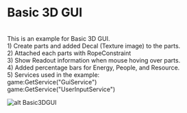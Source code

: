 # Basic 3D GUI

<br/>
This is an example for Basic 3D GUI.
<br/>
1) Create parts and added Decal (Texture image) to the parts.
<br/>
2) Attached each parts with RopeConstraint
<br/>
3) Show Readout information when mouse hoving over parts.
<br/>
4) Added percentage bars for Energy, People, and Resource.
<br/>
5) Services used in the example:
<br/>
game:GetService("GuiService")
<br>
game:GetService("UserInputService")
<br>

![alt Basic3DGUI](https://github.com/fruitmonkey01/Roblox_Basic_3D_GUI_Feb172022/blob/main/Basic3DGUI.png)

